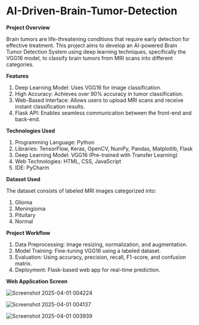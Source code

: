# AI-Driven-Brain-Tumor-Detection
**Project Overview**

Brain tumors are life-threatening conditions that require early detection for effective treatment. This project aims to develop an AI-powered Brain Tumor Detection System using deep learning techniques, specifically the VGG16 model, to classify brain tumors from MRI scans into different categories.

**Features**

1. Deep Learning Model: Uses VGG16 for image classification.
2. High Accuracy: Achieves over 90% accuracy in tumor classification.
3. Web-Based Interface: Allows users to upload MRI scans and receive instant classification results.
4. Flask API: Enables seamless communication between the front-end and back-end.


**Technologies Used**

1. Programming Language: Python
2. Libraries: TensorFlow, Keras, OpenCV, NumPy, Pandas, Matplotlib, Flask
3. Deep Learning Model: VGG16 (Pre-trained with Transfer Learning)
4. Web Technologies: HTML, CSS, JavaScript
5. IDE: PyCharm

**Dataset Used**

The dataset consists of labeled MRI images categorized into:

1. Glioma
2. Meningioma
3. Pituitary
4. Normal


**Project Workflow**

1. Data Preprocessing: Image resizing, normalization, and augmentation.
2. Model Training: Fine-tuning VGG16 using a labeled dataset.
3. Evaluation: Using accuracy, precision, recall, F1-score, and confusion matrix.
4. Deployment: Flask-based web app for real-time prediction.


**Web Application Screen**

![Screenshot 2025-04-01 004224](https://github.com/user-attachments/assets/5e2503ac-b206-43f3-b8e7-bb379d817397)

![Screenshot 2025-04-01 004137](https://github.com/user-attachments/assets/210a5456-72fb-4cd0-87b1-758cda452d08)

![Screenshot 2025-04-01 003939](https://github.com/user-attachments/assets/e0f2f3e1-7032-4d3f-94d5-10d2127cfcba)
   
